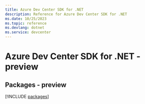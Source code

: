 ```yaml
---
title: Azure Dev Center SDK for .NET
description: Reference for Azure Dev Center SDK for .NET
ms.date: 10/25/2023
ms.topic: reference
ms.devlang: dotnet
ms.service: devcenter
---
```

# Azure Dev Center SDK for .NET - preview
## Packages - preview
[!INCLUDE [packages](dev-center-index.md)]